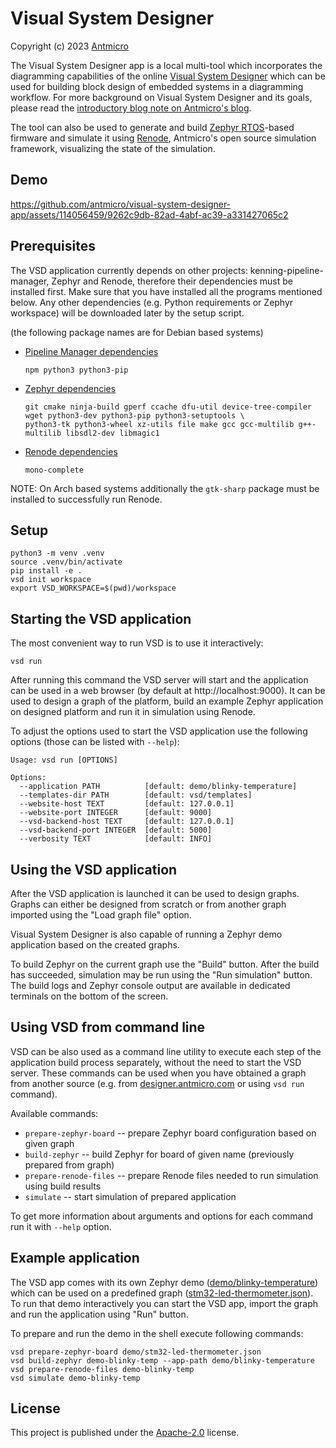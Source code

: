 # Visual System Designer

Copyright (c) 2023 [Antmicro](https://www.antmicro.com)

The Visual System Designer app is a local multi-tool which incorporates the diagramming capabilities of the online [Visual System Designer](https://designer.antmicro.com/) which can be used for building block design of embedded systems in a diagramming workflow.
For more background on Visual System Designer and its goals, please read the [introductory blog note on Antmicro's blog](https://antmicro.com/blog/2023/09/build-embedded-systems-with-vsd/).

The tool can also be used to generate and build [Zephyr RTOS](https://zephyrproject.org/)-based firmware and simulate it using [Renode](https://www.renode.io), Antmicro's open source simulation framework, visualizing the state of the simulation.

## Demo

https://github.com/antmicro/visual-system-designer-app/assets/114056459/9262c9db-82ad-4abf-ac39-a331427065c2

## Prerequisites

The VSD application currently depends on other projects: kenning-pipeline-manager, Zephyr and Renode, therefore their dependencies must be installed first.
Make sure that you have installed all the programs mentioned below.
Any other dependencies (e.g. Python requirements or Zephyr workspace) will be downloaded later by the setup script.

(the following package names are for Debian based systems)

* [Pipeline Manager dependencies](https://github.com/antmicro/kenning-pipeline-manager#prerequisites)

  ```
  npm python3 python3-pip
  ```
* [Zephyr dependencies](https://docs.zephyrproject.org/latest/develop/getting_started/index.html#install-dependencies)

  ```
  git cmake ninja-build gperf ccache dfu-util device-tree-compiler wget python3-dev python3-pip python3-setuptools \
  python3-tk python3-wheel xz-utils file make gcc gcc-multilib g++-multilib libsdl2-dev libmagic1
  ```
* [Renode dependencies](https://github.com/renode/renode#installing-dependencies)

  ```
  mono-complete
  ```

NOTE: On Arch based systems additionally the `gtk-sharp` package must be installed to successfully run Renode.

## Setup


```
python3 -m venv .venv
source .venv/bin/activate
pip install -e .
vsd init workspace
export VSD_WORKSPACE=$(pwd)/workspace
```

## Starting the VSD application

The most convenient way to run VSD is to use it interactively:

```
vsd run
```

After running this command the VSD server will start and the application can be used in a web browser (by default at http://localhost:9000).
It can be used to design a graph of the platform, build an example Zephyr application on designed platform and run it in simulation using Renode.

To adjust the options used to start the VSD application use the following options (those can be listed with `--help`):

```
Usage: vsd run [OPTIONS]

Options:
  --application PATH          [default: demo/blinky-temperature]
  --templates-dir PATH        [default: vsd/templates]
  --website-host TEXT         [default: 127.0.0.1]
  --website-port INTEGER      [default: 9000]
  --vsd-backend-host TEXT     [default: 127.0.0.1]
  --vsd-backend-port INTEGER  [default: 5000]
  --verbosity TEXT            [default: INFO]
```

## Using the VSD application

After the VSD application is launched it can be used to design graphs.
Graphs can either be designed from scratch or from another graph imported using the "Load graph file" option.

Visual System Designer is also capable of running a Zephyr demo application based on the created graphs.

To build Zephyr on the current graph use the "Build" button.
After the build has succeeded, simulation may be run using the "Run simulation" button.
The build logs and Zephyr console output are available in dedicated terminals on the bottom of the screen.

## Using VSD from command line

VSD can be also used as a command line utility to execute each step of the application build process separately, without the need to start the VSD server.
These commands can be used when you have obtained a graph from another source (e.g. from [designer.antmicro.com](https://designer.antmicro.com) or using `vsd run` command).

Available commands:

- `prepare-zephyr-board` -- prepare Zephyr board configuration based on given graph
- `build-zephyr` -- build Zephyr for board of given name (previously prepared from graph)
- `prepare-renode-files` -- prepare Renode files needed to run simulation using build results
- `simulate` -- start simulation of prepared application

To get more information about arguments and options for each command run it with `--help` option.

## Example application

The VSD app comes with its own Zephyr demo ([demo/blinky-temperature](./demo/blinky-temperature/)) which can be used on a predefined graph ([stm32-led-thermometer.json](./demo/stm32-led-thermometer.json)).
To run that demo interactively you can start the VSD app, import the graph and run the application using "Run" button.

To prepare and run the demo in the shell execute following commands:

```
vsd prepare-zephyr-board demo/stm32-led-thermometer.json
vsd build-zephyr demo-blinky-temp --app-path demo/blinky-temperature
vsd prepare-renode-files demo-blinky-temp
vsd simulate demo-blinky-temp
```

## License

This project is published under the [Apache-2.0](LICENSE) license.
